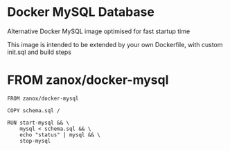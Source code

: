 Docker MySQL Database
=====================

Alternative Docker MySQL image optimised for fast startup time

This image is intended to be extended by your own Dockerfile, with custom init.sql and build steps

FROM zanox/docker-mysql
=======================

```
FROM zanox/docker-mysql

COPY schema.sql /

RUN start-mysql && \
    mysql < schema.sql && \
    echo "status" | mysql && \
    stop-mysql

```
